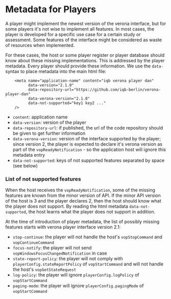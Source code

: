 # Metadata for Players

A player might implement the newest version of the verona interface, but for 
some players it's not wise to implement all features. In most cases, the player is 
developed for a specific use case for a certain study or assessment. Some 
features of the interface might be considered as waste of resources when implemented.

For these cases, the host or some player register or player database should know 
about these missing implementations. This is addressed by the player metadata. Every player 
should provide these information. We use the `data-` syntax to place metadata into 
the main html file:

```
    <meta name="application-name" content="iqb verona player dan"
          data-version="2.1.0"
          data-repository-url="https://github.com/iqb-berlin/verona-player-dan"
          data-verona-version="2.1.0"
          data-not-supported="key1 key2 ..."
    />
```
* `content`: application name
* `data-version`: version of the player
* `data-repository-url`: if published, the url of the code repository should be given to get further information
* `data-verona-version`: version of the interface supported by the player; since version 2, the player is expected to 
declare it's verona version as part of the `vopReadyNotification` - so the application host will ignore this metadata 
entry   
* `data-not-supported`: keys of not supported features separated by space (see below)

### List of not supported features
When the host receives the `vopReadyNotification`, some of the missing features are known 
from the minor version of API. If the minor API version of the host is 3 and the player
declares 2, then the host should know what the player does not support. By reading the 
html metadata `data-not-supported`, the host learns what the player does not support in 
addition.

At the time of introduction of player metadata, the list of possibly missing features starts with
verona player interface version 2.1:
* `stop-continue`: the player will not handle the host's `vopStopCommand` and `vopContinueCommand`
* `focus-notify`: the player will not send `vopWindowsFocusChangedNotification` in case
* `state-report-policy`: the player will not comply with `playerConfig.stateReportPolicy` of `vopStartCommand` and 
will not handle the host's `vopGetStateRequest`
* `log-policy`: the player will ignore `playerConfig.logPolicy` of `vopStartCommand`
* `paging-mode`: the player will ignore `playerConfig.pagingMode` of `vopStartCommand`
